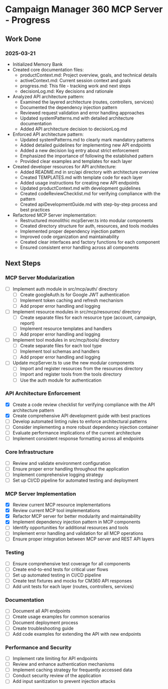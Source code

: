 # Campaign Manager 360 MCP Server - Progress

## Work Done

### 2025-03-21
- Initialized Memory Bank
- Created core documentation files:
  - productContext.md: Project overview, goals, and technical details
  - activeContext.md: Current session context and goals
  - progress.md: This file - tracking work and next steps
  - decisionLog.md: Key decisions and rationale
- Analyzed API architecture pattern:
  - Examined the layered architecture (routes, controllers, services)
  - Documented the dependency injection pattern
  - Reviewed request validation and error handling approaches
  - Updated systemPatterns.md with detailed architecture documentation
  - Added API architecture decision to decisionLog.md
- Enforced API architecture pattern:
  - Updated systemPatterns.md to clearly mark mandatory patterns
  - Added detailed guidelines for implementing new API endpoints
  - Added a new decision log entry about strict enforcement
  - Emphasized the importance of following the established pattern
  - Provided clear examples and templates for each layer
- Created developer resources for API architecture:
  - Added README.md in src/api directory with architecture overview
  - Created TEMPLATES.md with template code for each layer
  - Added usage instructions for creating new API endpoints
  - Updated productContext.md with development guidelines
  - Created codeReviewChecklist.md for verifying compliance with the pattern
  - Created apiDevelopmentGuide.md with step-by-step process and best practices
- Refactored MCP Server implementation:
  - Restructured monolithic mcpServer.ts into modular components
  - Created directory structure for auth, resources, and tools modules
  - Implemented proper dependency injection pattern
  - Improved code organization and maintainability
  - Created clear interfaces and factory functions for each component
  - Ensured consistent error handling across all components

## Next Steps

### MCP Server Modularization
- [ ] Implement auth module in src/mcp/auth/ directory
  - [ ] Create googleAuth.ts for Google JWT authentication
  - [ ] Implement token caching and refresh mechanism
  - [ ] Add proper error handling and logging
- [ ] Implement resource modules in src/mcp/resources/ directory
  - [ ] Create separate files for each resource type (account, campaign, report)
  - [ ] Implement resource templates and handlers
  - [ ] Add proper error handling and logging
- [ ] Implement tool modules in src/mcp/tools/ directory
  - [ ] Create separate files for each tool type
  - [ ] Implement tool schemas and handlers
  - [ ] Add proper error handling and logging
- [ ] Update mcpServer.ts to use the new modular components
  - [ ] Import and register resources from the resources directory
  - [ ] Import and register tools from the tools directory
  - [ ] Use the auth module for authentication

### API Architecture Enforcement
- [x] Create a code review checklist for verifying compliance with the API architecture pattern
- [x] Create comprehensive API development guide with best practices
- [ ] Develop automated linting rules to enforce architectural patterns
- [ ] Consider implementing a more robust dependency injection container
- [ ] Evaluate performance implications of the current architecture
- [ ] Implement consistent response formatting across all endpoints

### Core Infrastructure
- [ ] Review and validate environment configuration
- [ ] Ensure proper error handling throughout the application
- [ ] Implement comprehensive logging strategy
- [ ] Set up CI/CD pipeline for automated testing and deployment

### MCP Server Implementation
- [x] Review current MCP resource implementations
- [x] Review current MCP tool implementations
- [x] Refactor MCP server for better modularity and maintainability
- [x] Implement dependency injection pattern in MCP components
- [ ] Identify opportunities for additional resources and tools
- [ ] Implement error handling and validation for all MCP operations
- [ ] Ensure proper integration between MCP server and REST API layers

### Testing
- [ ] Ensure comprehensive test coverage for all components
- [ ] Create end-to-end tests for critical user flows
- [ ] Set up automated testing in CI/CD pipeline
- [ ] Create test fixtures and mocks for CM360 API responses
- [ ] Add unit tests for each layer (routes, controllers, services)

### Documentation
- [ ] Document all API endpoints
- [ ] Create usage examples for common scenarios
- [ ] Document deployment process
- [ ] Create troubleshooting guide
- [ ] Add code examples for extending the API with new endpoints

### Performance and Security
- [ ] Implement rate limiting for API endpoints
- [ ] Review and enhance authentication mechanisms
- [ ] Implement caching strategy for frequently accessed data
- [ ] Conduct security review of the application
- [ ] Add input sanitization to prevent injection attacks